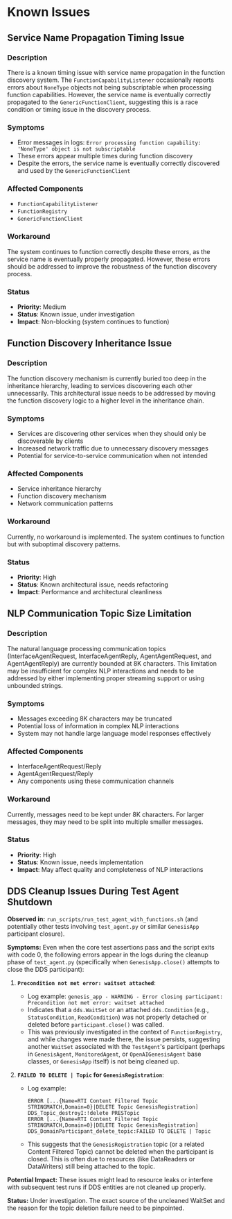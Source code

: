 # Known Issues

## Service Name Propagation Timing Issue

### Description
There is a known timing issue with service name propagation in the function discovery system. The `FunctionCapabilityListener` occasionally reports errors about `NoneType` objects not being subscriptable when processing function capabilities. However, the service name is eventually correctly propagated to the `GenericFunctionClient`, suggesting this is a race condition or timing issue in the discovery process.

### Symptoms
- Error messages in logs: `Error processing function capability: 'NoneType' object is not subscriptable`
- These errors appear multiple times during function discovery
- Despite the errors, the service name is eventually correctly discovered and used by the `GenericFunctionClient`

### Affected Components
- `FunctionCapabilityListener`
- `FunctionRegistry`
- `GenericFunctionClient`

### Workaround
The system continues to function correctly despite these errors, as the service name is eventually properly propagated. However, these errors should be addressed to improve the robustness of the function discovery process.

### Status
- **Priority**: Medium
- **Status**: Known issue, under investigation
- **Impact**: Non-blocking (system continues to function)

## Function Discovery Inheritance Issue

### Description
The function discovery mechanism is currently buried too deep in the inheritance hierarchy, leading to services discovering each other unnecessarily. This architectural issue needs to be addressed by moving the function discovery logic to a higher level in the inheritance chain.

### Symptoms
- Services are discovering other services when they should only be discoverable by clients
- Increased network traffic due to unnecessary discovery messages
- Potential for service-to-service communication when not intended

### Affected Components
- Service inheritance hierarchy
- Function discovery mechanism
- Network communication patterns

### Workaround
Currently, no workaround is implemented. The system continues to function but with suboptimal discovery patterns.

### Status
- **Priority**: High
- **Status**: Known architectural issue, needs refactoring
- **Impact**: Performance and architectural cleanliness

## NLP Communication Topic Size Limitation

### Description
The natural language processing communication topics (InterfaceAgentRequest, InterfaceAgentReply, AgentAgentRequest, and AgentAgentReply) are currently bounded at 8K characters. This limitation may be insufficient for complex NLP interactions and needs to be addressed by either implementing proper streaming support or using unbounded strings.

### Symptoms
- Messages exceeding 8K characters may be truncated
- Potential loss of information in complex NLP interactions
- System may not handle large language model responses effectively

### Affected Components
- InterfaceAgentRequest/Reply
- AgentAgentRequest/Reply
- Any components using these communication channels

### Workaround
Currently, messages need to be kept under 8K characters. For larger messages, they may need to be split into multiple smaller messages.

### Status
- **Priority**: High
- **Status**: Known issue, needs implementation
- **Impact**: May affect quality and completeness of NLP interactions

## DDS Cleanup Issues During Test Agent Shutdown

**Observed in:** `run_scripts/run_test_agent_with_functions.sh` (and potentially other tests involving `test_agent.py` or similar `GenesisApp` participant closure).

**Symptoms:**
Even when the core test assertions pass and the script exits with code 0, the following errors appear in the logs during the cleanup phase of `test_agent.py` (specifically when `GenesisApp.close()` attempts to close the DDS participant):

1.  **`Precondition not met error: waitset attached`**:
    *   Log example: `genesis_app - WARNING - Error closing participant: Precondition not met error: waitset attached`
    *   Indicates that a `dds.WaitSet` or an attached `dds.Condition` (e.g., `StatusCondition`, `ReadCondition`) was not properly detached or deleted before `participant.close()` was called.
    *   This was previously investigated in the context of `FunctionRegistry`, and while changes were made there, the issue persists, suggesting another `WaitSet` associated with the `TestAgent`'s participant (perhaps in `GenesisAgent`, `MonitoredAgent`, or `OpenAIGenesisAgent` base classes, or `GenesisApp` itself) is not being cleaned up.

2.  **`FAILED TO DELETE | Topic` for `GenesisRegistration`**:
    *   Log example:
        ```
        ERROR [...{Name=RTI Content Filtered Topic STRINGMATCH,Domain=0}|DELETE Topic GenesisRegistration] DDS_Topic_destroyI:!delete PRESTopic
        ERROR [...{Name=RTI Content Filtered Topic STRINGMATCH,Domain=0}|DELETE Topic GenesisRegistration] DDS_DomainParticipant_delete_topic:FAILED TO DELETE | Topic
        ```
    *   This suggests that the `GenesisRegistration` topic (or a related Content Filtered Topic) cannot be deleted when the participant is closed. This is often due to resources (like DataReaders or DataWriters) still being attached to the topic.

**Potential Impact:**
These issues might lead to resource leaks or interfere with subsequent test runs if DDS entities are not cleaned up properly.

**Status:**
Under investigation. The exact source of the uncleaned WaitSet and the reason for the topic deletion failure need to be pinpointed. 